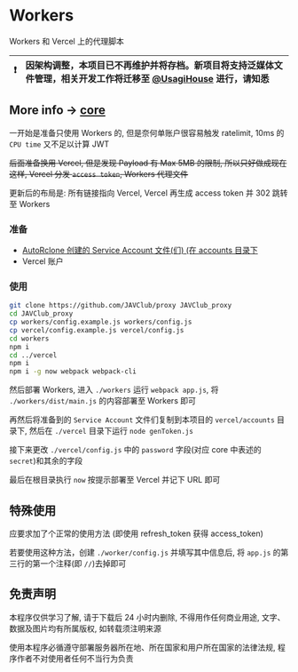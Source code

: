 # Workers

Workers 和 Vercel 上的代理脚本

❗ | **因架构调整，本项目已不再维护并将存档。新项目将支持泛媒体文件管理，相关开发工作将迁移至 [@UsagiHouse](https://github.com/UsagiHouse) 进行，请知悉**
:---: | :---

## More info -> [core](https://github.com/JAVClub/core)

一开始是准备只使用 Workers 的, 但是奈何单账户很容易触发 ratelimit, 10ms 的 `CPU time` 又不足以计算 JWT

~~后面准备换用 Vercel, 但是发现 Payload 有 Max 5MB 的限制, 所以只好做成现在这样, Vercel 分发 `access token`, Workers 代理文件~~

更新后的布局是: 所有链接指向 Vercel, Vercel 再生成 access token 并 302 跳转至 Workers

### 准备

- [AutoRclone 创建的 Service Account 文件(们) (在 accounts 目录下](https://gsuitems.com/index.php/archives/13/)
- Vercel 账户

### 使用

```bash
git clone https://github.com/JAVClub/proxy JAVClub_proxy
cd JAVClub_proxy
cp workers/config.example.js workers/config.js
cp vercel/config.example.js vercel/config.js
cd workers
npm i
cd ../vercel
npm i
npm i -g now webpack webpack-cli
```

然后部署 Workers, 进入 `./workers` 运行 `webpack app.js`, 将 `./workers/dist/main.js` 的内容部署至 Workers 即可

再然后将准备到的 `Service Account` 文件们复制到本项目的 `vercel/accounts` 目录下, 然后在 `./vercel` 目录下运行 `node genToken.js`

接下来更改 `./vercel/config.js` 中的 `password` 字段(对应 core 中表述的 `secret`)和其余的字段

最后在根目录执行 `now` 按提示部署至 Vercel 并记下 URL 即可

## 特殊使用

应要求加了个正常的使用方法 (即使用 refresh_token 获得 access_token)

若要使用这种方法，创建 `./worker/config.js` 并填写其中信息后, 将 `app.js` 的第三行的第一个注释(即 `//`)去掉即可

## 免责声明

本程序仅供学习了解, 请于下载后 24 小时内删除, 不得用作任何商业用途, 文字、数据及图片均有所属版权, 如转载须注明来源

使用本程序必循遵守部署服务器所在地、所在国家和用户所在国家的法律法规, 程序作者不对使用者任何不当行为负责
